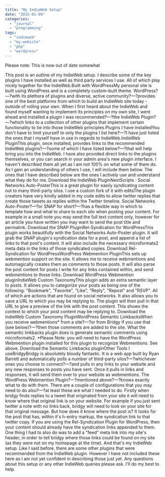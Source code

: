 ```yaml
---
title: "My IndieWeb Setup"
date: "2015-01-09"
categories: 
  - "journal"
  - "programming"
tags: 
  - "indieweb"
  - "my-website"
  - "php"
  - "wordpress"
---
```


Please note: This is now out of date somewhat

This post is an outline of my IndieWeb setup. I describe some of the key plugins I have installed as well as third party services I use. All of which play nicely together for the IndieWeb.Built with WordPressMy personal site is built using WordPress and is a completely custom-built theme. WordPress?—?with its plethora of plugins and diverse, active community?—?provides one of the best platforms from which to build an IndieWeb site today - outside of rolling your own. When I first heard about the IndieWeb and found myself wanting to implement its principles on my own site, I went ahead and installed a plugin I was recommended?—?the IndieWeb Plugin?—?which links to a collection of other plugins that implement certain functionality to tie into those IndieWeb principles.Plugins I have installedYou don't have to limit yourself to only the plugins I list here?—?I have just listed the ones that I myself have in use in regards to IndieWeb.IndieWeb PluginThis plugin, once installed, provides links to the recommended IndieWeb plugins?—?some of which I have listed below?—?that will help bring you into the IndieWeb. I have also provided direct links to the plugins themselves, or you can search in your admin area's new plugin interface. I haven't described them all yet as I am not 100% on what some of them do. As I gain an understanding of others I use, I will include them below. The ones that I have described below are the ones I actively use and understand what they do for me. Download the IndieWeb PluginNextScripts : Social Networks Auto-PosterThis is a great plugin for easily syndicating content out to many third-party silos. I use a custom fork of it with editsThe plugin creators have very kindly added in my code edits to allow twitter replies that create those tweets as replies within the Twitter timeline. Social Networks Auto-Poster?—?or SNAP for short?—?has a flexible way in which to template how and what to share to each silo when posting your content. For example in a small note you may send the full text content only, however for an article you have written you may want to send the post title and permalink. Download the SNAP PluginRel-Syndication for WordPressThis plugin works beautifully with the Social Networks Auto-Poster plugin. It will grab the SNAP plugin's syndication data for a post, and append a list of links to that post's content. It will also include the necessary microformats2 meta data in the links of those syndicated copies. Download Rel-Syndication for WordPressWordPress Webmention PluginThis sets up webmention support on the site. It allows me to receive webmentions and automagically creates them as comments to those posts. It will also parse the post content for posts I write for any links contained within, and send webmentions to those links. Download WordPress Webmention pluginIndieWeb Custom TaxonomyThis plugin adds an extra semantic layer to posts. It allows you to categorize your posts as being one of the following: "Bookmark", "Favorite", "Like", "Reply", "Repost" and "RSVP". All of which are actions that are found on social networks. It also allows you to save a URL to which you may be replying to. The plugin will then pull in that URL to give a preview of the link with the post content. This shows the context to which your post content may be replying to. Download the IndieWeb Custom Taxonomy PluginWordPress Semantic LinkbacksWhen you receive webmentions\* from a site?—?or from Bridgy if you use that (see below)?—?then those comments are added to the site. What the semantic linkbacks plugin does is generate semantic comments using microformats2. \*Please Note: you will need to have the WordPress Webmention plugin installed for this plugin to recognize Webmentions. See above. Download the Semantic Linkbacks pluginOther Tools I useBridgyBridgy is absolutely bloody fantastic. It is a web app built by Ryan Barrett and automatically polls a number of third-party silos?—?whichever ones you choose to connect?—?and pulls in any links to your website and any new responses to posts you have sent. Once it pulls in links and responses, it will send them over to your website as webmentions. The WordPress Webmention Plugin?—?mentioned above?—?knows exactly what to do with them. There are a couple of configurations that you may need to do also?—?at least these are what I needed to do. Firstly when bridgy finds replies to a tweet that originated from your site it will need to know where that original link is on your website. For example if you just sent twitter a note with no links back, bridgy will need to look on your site for that original message. But how does it know where the post is? It looks for the post that has, within it's h-entry markup, the syndication link to that twitter copy. If you are using the Rel-Syndication Plugin for WordPress, then your content should already have the syndication links appended to them. One thing I had to also do was to add a "feed" meta link into my site's header, in order to tell bridgy where those links could be found on my site (as they were not on my homepage at the time). And that's my IndieWeb setup. Like I said before, there are some other plugins that were recommended from the IndieWeb plugin. However I have not included these here as I am not yet confident in describing those just yet. Any questions about this setup or any other IndieWeb queries please ask. I'll do my best to help.
